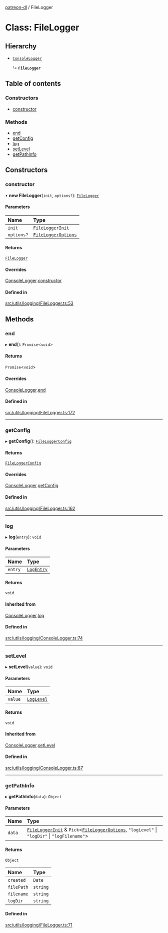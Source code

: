[patreon-dl](../README.md) / FileLogger

# Class: FileLogger

## Hierarchy

- [`ConsoleLogger`](ConsoleLogger.md)

  ↳ **`FileLogger`**

## Table of contents

### Constructors

- [constructor](FileLogger.md#constructor)

### Methods

- [end](FileLogger.md#end)
- [getConfig](FileLogger.md#getconfig)
- [log](FileLogger.md#log)
- [setLevel](FileLogger.md#setlevel)
- [getPathInfo](FileLogger.md#getpathinfo)

## Constructors

### constructor

• **new FileLogger**(`init`, `options?`): [`FileLogger`](FileLogger.md)

#### Parameters

| Name | Type |
| :------ | :------ |
| `init` | [`FileLoggerInit`](../interfaces/FileLoggerInit.md) |
| `options?` | [`FileLoggerOptions`](../interfaces/FileLoggerOptions.md) |

#### Returns

[`FileLogger`](FileLogger.md)

#### Overrides

[ConsoleLogger](ConsoleLogger.md).[constructor](ConsoleLogger.md#constructor)

#### Defined in

[src/utils/logging/FileLogger.ts:53](https://github.com/patrickkfkan/patreon-dl/blob/47a7410/src/utils/logging/FileLogger.ts#L53)

## Methods

### end

▸ **end**(): `Promise`\<`void`\>

#### Returns

`Promise`\<`void`\>

#### Overrides

[ConsoleLogger](ConsoleLogger.md).[end](ConsoleLogger.md#end)

#### Defined in

[src/utils/logging/FileLogger.ts:172](https://github.com/patrickkfkan/patreon-dl/blob/47a7410/src/utils/logging/FileLogger.ts#L172)

___

### getConfig

▸ **getConfig**(): [`FileLoggerConfig`](../interfaces/FileLoggerConfig.md)

#### Returns

[`FileLoggerConfig`](../interfaces/FileLoggerConfig.md)

#### Overrides

[ConsoleLogger](ConsoleLogger.md).[getConfig](ConsoleLogger.md#getconfig)

#### Defined in

[src/utils/logging/FileLogger.ts:162](https://github.com/patrickkfkan/patreon-dl/blob/47a7410/src/utils/logging/FileLogger.ts#L162)

___

### log

▸ **log**(`entry`): `void`

#### Parameters

| Name | Type |
| :------ | :------ |
| `entry` | [`LogEntry`](../interfaces/LogEntry.md) |

#### Returns

`void`

#### Inherited from

[ConsoleLogger](ConsoleLogger.md).[log](ConsoleLogger.md#log)

#### Defined in

[src/utils/logging/ConsoleLogger.ts:74](https://github.com/patrickkfkan/patreon-dl/blob/47a7410/src/utils/logging/ConsoleLogger.ts#L74)

___

### setLevel

▸ **setLevel**(`value`): `void`

#### Parameters

| Name | Type |
| :------ | :------ |
| `value` | [`LogLevel`](../README.md#loglevel) |

#### Returns

`void`

#### Inherited from

[ConsoleLogger](ConsoleLogger.md).[setLevel](ConsoleLogger.md#setlevel)

#### Defined in

[src/utils/logging/ConsoleLogger.ts:87](https://github.com/patrickkfkan/patreon-dl/blob/47a7410/src/utils/logging/ConsoleLogger.ts#L87)

___

### getPathInfo

▸ **getPathInfo**(`data`): `Object`

#### Parameters

| Name | Type |
| :------ | :------ |
| `data` | [`FileLoggerInit`](../interfaces/FileLoggerInit.md) & `Pick`\<[`FileLoggerOptions`](../interfaces/FileLoggerOptions.md), ``"logLevel"`` \| ``"logDir"`` \| ``"logFilename"``\> |

#### Returns

`Object`

| Name | Type |
| :------ | :------ |
| `created` | `Date` |
| `filePath` | `string` |
| `filename` | `string` |
| `logDir` | `string` |

#### Defined in

[src/utils/logging/FileLogger.ts:71](https://github.com/patrickkfkan/patreon-dl/blob/47a7410/src/utils/logging/FileLogger.ts#L71)
